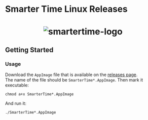 # Smarter Time Linux Releases

<h1 align="center">
  <img src="https://www.smartertime.com/wp-content/uploads/2016/08/FullLogo-1.png" alt="smartertime-logo">
</h1>

## Getting Started

### Usage

Download the `AppImage` file that is available on the [releases page](https://github.com/Smartertime/SmarterTimeLinux/releases).  
The name of the file should be `SmarterTime*.AppImage`. Then mark it executable:
```
chmod a+x SmarterTime*.AppImage
```
And run it:
```
./SmarterTime*.AppImage
```
